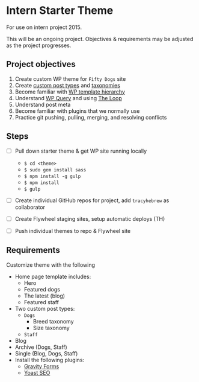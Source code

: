 # Intern Starter Theme

For use on intern project 2015.

This will be an ongoing project. Objectives & requirements may be adjusted as the project progresses.


## Project objectives
1. Create custom WP theme for `Fifty Dogs` site
2. Create [custom post types](https://codex.wordpress.org/) and [taxonomies](https://codex.wordpress.org/Taxonomies)
3. Become familiar with [WP template hierarchy](https://developer.wordpress.org/themes/basics/template-hierarchy/)
5. Understand [WP Query](https://codex.wordpress.org/Class_Reference/WP_Query) and using [The Loop](https://codex.wordpress.org/The_Loop)
6. Understand post meta
7. Become familiar with plugins that we normally use
8. Practice git pushing, pulling, merging, and resolving conflicts


## Steps
- [ ] Pull down starter theme & get WP site running locally
	
	* `$ cd <theme>`
	* `$ sudo gem install sass`
	* `$ npm install -g gulp`
	* `$ npm install`
	* `$ gulp`

- [ ] Create individual GitHub repos for project, add `tracyhebrew` as collaborator
- [ ] Create Flywheel staging sites, setup automatic deploys (TH)
- [ ] Push individual themes to repo & Flywheel site


## Requirements
Customize theme with the following
- Home page template includes:
	* Hero
	* Featured dogs
	* The latest (blog)
	* Featured staff
- Two custom post types:
	* `Dogs`
		* Breed taxonomy
		* Size taxonomy
	* `Staff`
- Blog
- Archive (Dogs, Staff)
- Single (Blog, Dogs, Staff)
- Install the following plugins:
	* [Gravity Forms](http://www.gravityforms.com/)
	* [Yoast SEO](https://yoast.com/wordpress/plugins/seo/)
